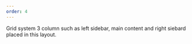```yaml
---
order: 4
---
```


Grid system 3 column such as left sidebar, main content and right siebard placed in this layout.